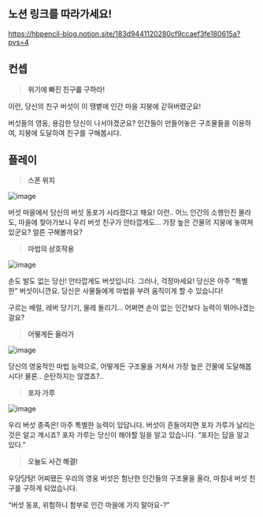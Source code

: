 ## 노션 링크를 따라가세요!
https://hbpencil-blog.notion.site/183d9441120280cf9ccaef3fe180615a?pvs=4



## 컨셉

> **위기에 빠진 친구를 구하라!**
> 

이런, 당신의 친구 버섯이 이 땡볕에 인간 마을 지붕에 갇혀버렸군요!

버섯들의 영웅, 용감한 당신이 나서야겠군요? 인간들이 만들어놓은 구조물들을 이용하여, 지붕에 도달하여 친구를 구해봅시다.

## 플레이

> **스폰 위치**


![image](https://github.com/user-attachments/assets/6b5e3ff5-a7ba-414d-9464-a65bc4a7c774)


버섯 마을에서 당신의 버섯 동포가 사라졌다고 해요! 이런.. 어느 인간의 소행인진 몰라도, 마을에 찾아가보니 우리 버섯 친구가 안타깝게도… 가장 높은 건물의 지붕에 놓여져 있군요? 얼른 구해볼까요?

> **마법의 상호작용**


![image](https://github.com/user-attachments/assets/3eb3f9fe-e038-41b0-a74d-f2dd7a2ffe83)



손도 발도 없는 당신! 안타깝게도 버섯입니다. 그러나, 걱정마세요! 당신은 아주 “특별한” 버섯이니깐요. 당신은 사물들에게 마법을 부려 움직이게 할 수 있습니다!

<aside>

구르는 배럴, 레버 당기기, 물레 돌리기… 어쩌면 손이 없는 인간보다 능력이 뛰어나겠는 걸요?

</aside>

> **어떻게든 올라가**


![image](https://github.com/user-attachments/assets/35a008f8-f9bf-4bb5-bccf-a944a162542e)


당신의 영웅적인 마법 능력으로, 어떻게든 구조물을 거쳐서 가장 높은 건물에 도달해봅시다! 물론.. 순탄하지는 않겠죠?..

> **포자 가루**
> 

![image](https://github.com/user-attachments/assets/a799f970-3ae2-4dc2-a6d2-0727d964325b)

우리 버섯 종족은! 아주 특별한 능력이 있답니다. 버섯이 흔들어지면 포자 가루가 날리는 것은 알고 계시죠? 포자 가루는 당신이 해야할 일을 알고 있습니다. “포자는 답을 알고 있다.”

> **오늘도 사건 해결!**
> 

우당당탕! 어찌됐든 우리의 영웅 버섯은 험난한 인간들의 구조물을 올라, 마침내 버섯 친구를 구하게 되었습니다. 

<aside>

“버섯 동포, 위험하니 함부로 인간 마을에 가지 말아요-?”

</aside>
